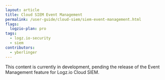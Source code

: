 ```yaml
---
layout: article
title: Cloud SIEM Event Management
permalink: /user-guide/cloud-siem/siem-event-management.html
flags:
  logzio-plan: pro
tags:
  - logz.io-security
  - siem
contributors:
  - yberlinger
---
```


This content is currently in development, pending the release of the Event Management feature for Logz.io Cloud SIEM.

<!-- Action Item - Add this topic in `_source/_data/toc.yml`, somewhere after line 172 -->
